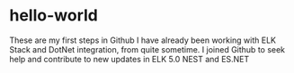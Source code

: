 # hello-world
These are my first steps in Github
I have already been working with ELK Stack and DotNet integration, from quite sometime.
I joined Github to seek help and contribute to new updates in ELK 5.0 NEST and ES.NET
